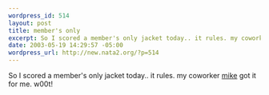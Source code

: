 ```yaml
--- 
wordpress_id: 514
layout: post
title: member's only
excerpt: So I scored a member's only jacket today.. it rules. my coworker mike got it for me. w00t!
date: 2003-05-19 14:29:57 -05:00
wordpress_url: http://new.nata2.org/?p=514
---
```

So I scored a member's only jacket today.. it rules. my coworker <a href="http://mikescompton.com">mike</a> got it for me. w00t!
